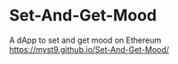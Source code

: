 # Set-And-Get-Mood
A dApp to set and get mood on Ethereum\
https://myst9.github.io/Set-And-Get-Mood/
